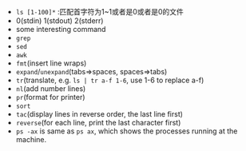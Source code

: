 - `ls [1-100]*` :匹配首字符为1~1或者是0或者是0的文件
- 0(stdin) 1(stdout) 2(stderr)
- some interesting command
 - `grep`
 - `sed`
 - `awk`
 - `fmt`(insert line wraps)
 - `expand`/`unexpand`(tabs=>spaces, spaces=>tabs)
 - `tr`(translate, e.g. `ls | tr a-f 1-6`, use 1-6 to replace a-f)
 - `nl`(add number lines)
 - `pr`(format for printer)
 - `sort`
 - `tac`(display lines in reverse order, the last line first)
 - `reverse`(for each line, print the last character first)
 - `ps -ax` is same as `ps ax`, which shows the processes running at the machine.
